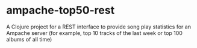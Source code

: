 ampache-top50-rest
==================

A Clojure project for a REST interface to provide song play statistics for an Ampache server (for example, top 10 tracks of the last week or top 100 albums of all time)
